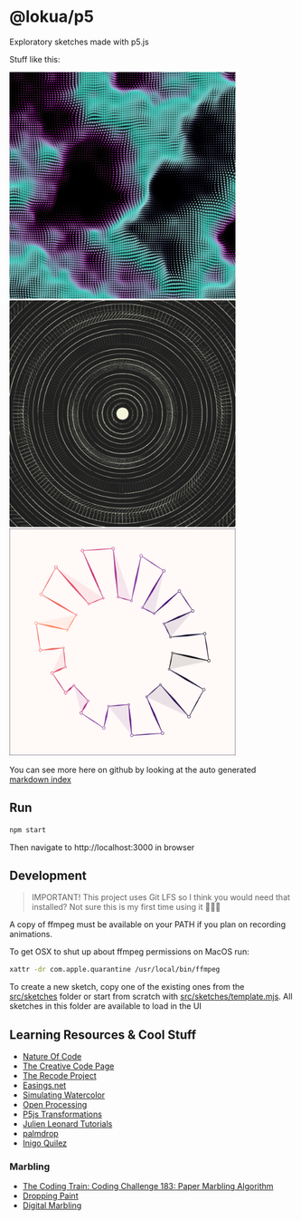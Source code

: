 # @lokua/p5

Exploratory sketches made with p5.js

Stuff like this:

<img src="images/1000x/fieldVis-s9920.png" alt="fieldVis-s9920" width="400">
<img src="images/1000x/perlinNoiseLoops-93mtv.png" alt="perlinNoiseLoops-93mtv" width="400">
<img src="images/1000x/circleOfCircles-gp2h0.png" alt="circleOfCircles-gp2h0" width="400">

You can see more here on github by looking at the auto generated
[markdown index](index.md)

## Run

```sh
npm start
```

Then navigate to http://localhost:3000 in browser

## Development

> IMPORTANT! This project uses Git LFS so I think you would need that installed?
> Not sure this is my first time using it 🤷🏻‍♂️

A copy of ffmpeg must be available on your PATH if you plan on recording
animations.

To get OSX to shut up about ffmpeg permissions on MacOS run:

```sh
xattr -dr com.apple.quarantine /usr/local/bin/ffmpeg
```

To create a new sketch, copy one of the existing ones from the
[src/sketches](src/sketches) folder or start from scratch with
[src/sketches/template.mjs](src/sketches/template.mjs). All sketches in this
folder are available to load in the UI

## Learning Resources & Cool Stuff

- [Nature Of Code](https://natureofcode.com/)
- [The Creative Code Page](https://available-anaconda-10d.notion.site/That-Creative-Code-Page-c5550ef2f7574126bdc77b09ed76651b)
- [The Recode Project](http://recodeproject.com/)
- [Easings.net](https://easings.net)
- [Simulating Watercolor](https://www.tylerxhobbs.com/words/a-guide-to-simulating-watercolor-paint-with-generative-art)
- [Open Processing](https://openprocessing.org/)
- [P5js Transformations](https://genekogan.com/code/p5js-transformations/)
- [Julien Leonard Tutorials](https://julienleonard.com/tutorials.html)
- [palmdrop](https://palmdrop.github.io/)
- [Inigo Quilez ](https://iquilezles.org/articles/warp/)

### Marbling

- [The Coding Train: Coding Challenge 183: Paper Marbling Algorithm](https://www.youtube.com/watch?v=p7IGZTjC008&t=613s)
- [Dropping Paint](https://people.csail.mit.edu/jaffer/Marbling/Dropping-Paint)
- [Digital Marbling](https://blog.amandaghassaei.com/2022/10/25/digital-marbling/)
